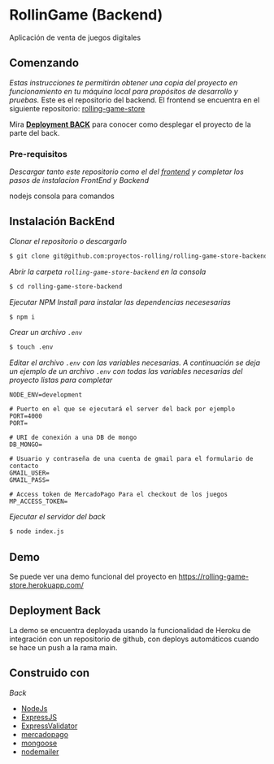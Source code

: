# RollinGame (Backend)

Aplicación de venta de juegos digitales

## Comenzando

_Estas instrucciones te permitirán obtener una copia del proyecto en funcionamiento en tu máquina local para propósitos de desarrollo y pruebas._ Este es el repositorio del backend. El frontend se encuentra en el siguiente repositorio: [rolling-game-store](https://github.com/proyectos-rolling/rolling-game-store)

Mira [**Deployment BACK**](https://github.com/proyectos-rolling/rolling-game-store-backend#deploymet-back) para conocer como desplegar el proyecto de la parte del back.

### Pre-requisitos

_Descargar tanto este repositorio como el del [frontend](https://github.com/proyectos-rolling/rolling-game-store) y completar los pasos de instalacion FrontEnd y Backend_

nodejs
consola para comandos

## Instalación BackEnd

_Clonar el repositorio o descargarlo_

```bash
$ git clone git@github.com:proyectos-rolling/rolling-game-store-backend.git
```

_Abrir la carpeta `rolling-game-store-backend` en la consola_

```bash
$ cd rolling-game-store-backend
```

_Ejecutar NPM Install para instalar las dependencias necesesarias_

```bash
$ npm i
```

_Crear un archivo `.env`_

```bash
$ touch .env
```

_Editar el archivo `.env` con las variables necesarias. A continuación se deja un ejemplo de un archivo `.env` con todas las variables necesarias del proyecto listas para completar_

```
NODE_ENV=development

# Puerto en el que se ejecutará el server del back por ejemplo PORT=4000
PORT=

# URI de conexión a una DB de mongo
DB_MONGO=

# Usuario y contraseña de una cuenta de gmail para el formulario de contacto
GMAIL_USER=
GMAIL_PASS=

# Access token de MercadoPago Para el checkout de los juegos
MP_ACCESS_TOKEN=
```


_Ejecutar el servidor del back_

```bash
$ node index.js
```

## Demo

Se puede ver una demo funcional del proyecto en https://rolling-game-store.herokuapp.com/

## Deployment Back

La demo se encuentra deployada usando la funcionalidad de Heroku de integración con un repositorio de github, con deploys automáticos cuando se hace un push a la rama main.

## Construido con

_Back_

* [NodeJs](https://nodejs.org/es/)
* [ExpressJS](https://expressjs.com/es/)
* [ExpressValidator](https://express-validator.com/)
* [mercadopago](https://www.mercadopago.com.ar/developers/es/guides/online-payments/checkout-pro/integration)
* [mongoose](https://mongoosejs.com/)
* [nodemailer](https://nodemailer.com/about/)
